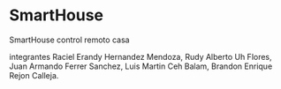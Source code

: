 # SmartHouse
SmartHouse control remoto casa

integrantes 
Raciel Erandy Hernandez Mendoza,
Rudy Alberto Uh Flores,
Juan Armando Ferrer Sanchez,
Luis Martin Ceh Balam,
Brandon Enrique Rejon Calleja.
